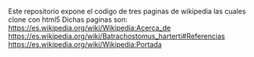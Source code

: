 Este repositorio expone el codigo de tres paginas de wikipedia las cuales clone con html5
Dichas paginas son:
https://es.wikipedia.org/wiki/Wikipedia:Acerca_de
https://es.wikipedia.org/wiki/Batrachostomus_harterti#Referencias
https://es.wikipedia.org/wiki/Wikipedia:Portada
